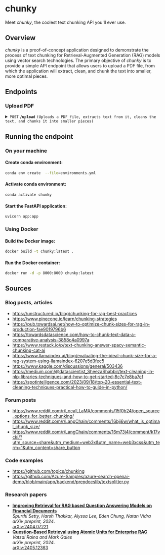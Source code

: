 # chunky
Meet *chunky*, the coolest text chunking API you'll ever use.

## Overview
*chunky* is a proof-of-concept application designed to demonstrate the process of text chunking for Retrieval-Augmented Generation (RAG) models using vector search technologies. The primary objective of *chunky* is to provide a simple API endpoint that allows users to upload a PDF file, from which the application will extract, clean, and chunk the text into smaller, more optimal pieces.

## Endpoints

### Upload PDF

<details>
  <summary><code>POST</code> <code><b>/upload</b></code> <code>(Uploads a PDF file, extracts text from it, cleans the text, and chunks it into smaller pieces)</code></summary>

##### Parameters

> | name      |  type     | data type               | description                                                           |
> |-----------|-----------|-------------------------|-----------------------------------------------------------------------|
> | `file`    |  required | file                    | The PDF file to be uploaded                                           |

##### Responses

> | http code     | content-type                      | response                                                            |
> |---------------|-----------------------------------|---------------------------------------------------------------------|
> | `200`         | `application/json`                | `{"chunks": ["chunk1", "chunk2", ...]}`                             |
> | `400`         | `application/json`                | `{"detail": "Invalid file type. Please upload a PDF file."}`        |
> | `500`         | `application/json`                | `{"detail": "An error occurred: {error_message}"}`                  |

##### Example cURL

> ```bash
> curl -X POST "http://localhost:8000/upload" -H "accept: application/json" -H "Content-Type: multipart/form-data" -F "file=@path/to/your/file.pdf"
> ```

</details>

## Running the endpoint

### On your machine
#### Create conda environment:
```bash
conda env create  --file=environments.yml
```
#### Activate conda environment:
```bash
conda activate chunky
```

#### Start the FastAPI application:
```bash
uvicorn app:app
```

### Using Docker

#### Build the Docker image:
```bash
docker build -t chunky:latest .
```

#### Run the Docker container:
```bash
docker run -d -p 8000:8000 chunky:latest
```

## Sources

### Blog posts, articles
- https://unstructured.io/blog/chunking-for-rag-best-practices
- https://www.pinecone.io/learn/chunking-strategies
- https://pub.towardsai.net/how-to-optimize-chunk-sizes-for-rag-in-production-fae9019796b6
- https://towardsdatascience.com/how-to-chunk-text-data-a-comparative-analysis-3858c4a0997a
- https://www.restack.io/p/text-chunking-answer-spacy-semantic-chunking-cat-ai
- https://www.llamaindex.ai/blog/evaluating-the-ideal-chunk-size-for-a-rag-system-using-llamaindex-6207e5d3fec5
- https://www.kaggle.com/discussions/general/503436
- https://medium.com/@datascientist_SheezaShabbir/text-cleaning-in-nlp-libraries-techniques-and-how-to-get-started-8c7c7e8ba7cf
- https://spotintelligence.com/2023/09/18/top-20-essential-text-cleaning-techniques-practical-how-to-guide-in-python/

### Forum posts
- https://www.reddit.com/r/LocalLLaMA/comments/15f0b24/open_source_options_for_better_chunking/
- https://www.reddit.com/r/LangChain/comments/16bjj6w/what_is_optimal_chunk_size/
- https://www.reddit.com/r/LangChain/comments/16m73j4/comment/k17vcki/?utm_source=share&utm_medium=web3x&utm_name=web3xcss&utm_term=1&utm_content=share_button

### Code examples
- https://github.com/topics/chunking
- https://github.com/Azure-Samples/azure-search-openai-demo/blob/main/app/backend/prepdocslib/textsplitter.py

### Research papers
- **[Improving Retrieval for RAG based Question Answering Models on Financial Documents](https://arxiv.org/abs/2404.07221)**  
  *Spurthi Setty, Harsh Thakkar, Alyssa Lee, Eden Chung, Natan Vidra*  
  *arXiv preprint, 2024*.  
  [arXiv:2404.07221](https://arxiv.org/abs/2404.07221)  
- **[Question-Based Retrieval using Atomic Units for Enterprise RAG](https://arxiv.org/abs/2405.12363)**  
  *Vatsal Raina and Mark Gales*  
  *arXiv preprint, 2024*.  
  [arXiv:2405.12363](https://arxiv.org/abs/2405.12363)  